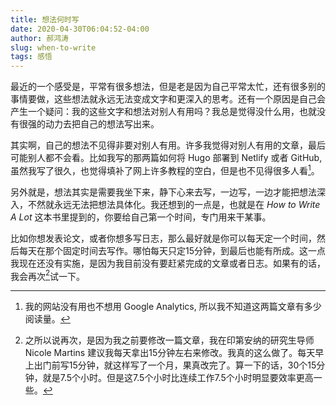 ```yaml
---
title: 想法何时写
date: 2020-04-30T06:04:52-04:00
author: 郝鸿涛
slug: when-to-write
tags: 感悟
---
```


最近的一个感受是，平常有很多想法，但是老是因为自己平常太忙，还有很多别的事情要做，这些想法就永远无法变成文字和更深入的思考。还有一个原因是自己会产生一个疑问：我的这些文字和想法对别人有用吗？我总是觉得没什么用，也就没有很强的动力去把自己的想法写出来。

其实啊，自己的想法不见得非要对别人有用。许多我觉得对别人有用的文章，最后可能别人都不会看。比如我写的那两篇如何将 Hugo 部署到 Netlify 或者 GitHub, 虽然我写了很久，也觉得填补了网上许多教程的空白，但是也不见得很多人看[^1]。

另外就是，想法其实是需要我坐下来，静下心来去写，一边写，一边才能把想法深入，不然就永远无法把想法具体化。我还想到的一点是，也就是在 *How to Write A Lot* 这本书里提到的，你要给自己第一个时间，专门用来干某事。

比如你想发表论文，或者你想多写日志，那么最好就是你可以每天定一个时间，然后每天在那个固定时间去写作。哪怕每天只定15分钟，到最后也能有所成。这一点我现在还没有实施，是因为我目前没有要赶紧完成的文章或者日志。如果有的话，我会再次[^2]试一下。


[^1]: 我的网站没有用也不想用 Google Analytics, 所以我不知道这两篇文章有多少阅读量。
[^2]: 之所以说再次，是因为我之前要修改一篇文章，我在印第安纳的研究生导师 Nicole Martins 建议我每天拿出15分钟左右来修改。我真的这么做了。每天早上出门前写15分钟，就这样写了一个月，果真改完了。算一下的话，30个15分钟，就是7.5个小时。但是这7.5个小时比连续工作7.5个小时明显要效率更高一些。